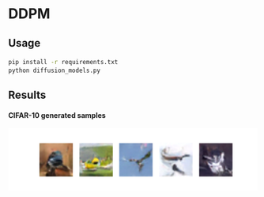 # DDPM

## Usage

```bash
pip install -r requirements.txt
python diffusion_models.py
```

## Results



#### CIFAR-10 generated samples



 ![](samples.png)
